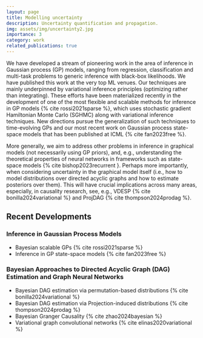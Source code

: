 ```yaml
---
layout: page
title: Modelling uncertainty
description: Uncertainty quantification and propagation. 
img: assets/img/uncertainty2.jpg
importance: 3
category: work
related_publications: true
---
```


We have developed a stream of pioneering work in the area of inference in Gaussian process (GP) models, ranging from regression, classification and multi-task problems to generic inference with black-box likelihoods. We have published this work at the very top ML venues. Our techniques are mainly underpinned by variational inference principles (optimizing rather than integrating). These efforts have been materialized recently in the development of one of the most flexible and scalable methods for inference in GP models {% cite rossi2021sparse %}, which uses stochastic gradient Hamiltonian Monte Carlo (SGHMC) along with variational inference techniques. New directions pursue the generalization of such techniques to time-evolving GPs and our most recent work on Gaussian process state-space models that has been published at ICML {% cite fan2023free %}.

 
More generally, we aim to address other problems in inference in graphical models (not necessarily using GP priors), and, e.g., understanding the theoretical properties of neural networks in frameworks such as state-space models {% cite bishop2023recurrent }. Perhaps more importantly, when considering uncertainty in the graphical model itself (i.e., how to model distributions over directed acyclic graphs and how to estimate posteriors over them). This will have crucial implications across many areas, especially, in causality research, see, e.g., VDESP {% cite bonilla2024variational %} and ProjDAG {% cite thompson2024prodag %}.
 

## Recent Developments 

### Inference in Gaussian Process Models
<ul>
    <li> Bayesian scalable GPs {% cite rossi2021sparse %} </li>
    <li> Inference in GP state-space models {% cite fan2023free %} </li>
</ul>

### Bayesian Approaches to Directed Acyclic Graph (DAG) Estimation and Graph Neural Networks
<ul>
    <li>Bayesian DAG estimation via permutation-based distributions {% cite bonilla2024variational %} </li>
    <li> Bayesian DAG estimation via Projection-induced distributions {% cite thompson2024prodag %} </li>
    <li> Bayesian Granger Causality {% cite zhao2024bayesian %}</li>
    <li> Variational graph convolutional networks {% cite elinas2020variational %}</li>
</ul>





